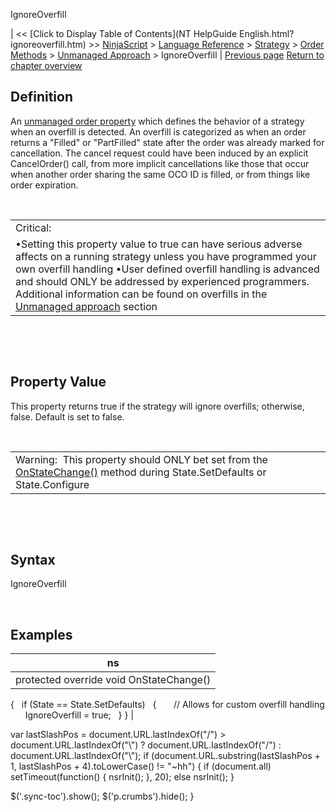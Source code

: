 ﻿










 


IgnoreOverfill







| &lt;&lt; [Click to Display Table of Contents](NT HelpGuide English.html?ignoreoverfill.htm) &gt;&gt;
 [NinjaScript](ninjascript.htm) &gt; [Language Reference](language_reference_wip.htm) &gt; [Strategy](strategy.htm) &gt; [Order Methods](order_methods.htm) &gt; [Unmanaged Approach](unmanaged_approach.htm) &gt;
IgnoreOverfill | [Previous page](unmanaged_changeorder.htm)
[Return to chapter overview](unmanaged_approach.htm)










Definition
----------


An [unmanaged order property](unmanaged_approach.htm) which defines the behavior of a strategy when an overfill is detected. An overfill is categorized as when an order returns a "Filled" or "PartFilled" state after the order was already marked for cancellation. The cancel request could have been induced by an explicit CancelOrder() call, from more implicit cancellations like those that occur when another order sharing the same OCO ID is filled, or from things like order expiration.


 




|  |
| --- |
| Critical:
•Setting this property value to true can have serious adverse affects on a running strategy unless you have programmed your own overfill handling •User defined overfill handling is advanced and should ONLY be addressed by experienced programmers. Additional information can be found on overfills in the [Unmanaged approach](unmanaged_approach.htm) section |



 


 


Property Value
--------------


This property returns true if the strategy will ignore overfills; otherwise, false. Default is set to false. 


 




|  |
| --- |
| Warning:  This property should ONLY bet set from the [OnStateChange()](onstatechange.htm) method during State.SetDefaults or State.Configure |



 


 


Syntax
------


IgnoreOverfill


 



Examples
--------




| ns |
| --- |
| protected override void OnStateChange()
{
   if (State == State.SetDefaults)
   {
       // Allows for custom overfill handling
       IgnoreOverfill = true;
   }
} |






 
 var lastSlashPos = document.URL.lastIndexOf("/") &gt; document.URL.lastIndexOf("\\") ? document.URL.lastIndexOf("/") : document.URL.lastIndexOf("\\");
 if (document.URL.substring(lastSlashPos + 1, lastSlashPos + 4).toLowerCase() != "~hh") {
 if (document.all) setTimeout(function() {
 nsrInit();
 }, 20);
 else nsrInit();
 }
 
 
 $('.sync-toc').show();
 $('p.crumbs').hide();
 }
 
 
 



